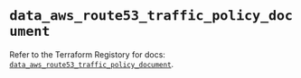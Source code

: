 # `data_aws_route53_traffic_policy_document`

Refer to the Terraform Registory for docs: [`data_aws_route53_traffic_policy_document`](https://registry.terraform.io/providers/hashicorp/aws/5.16.0/docs/data-sources/route53_traffic_policy_document).
